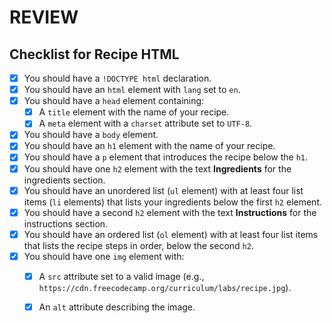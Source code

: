 # REVIEW

## Checklist for Recipe HTML

- [x] You should have a `!DOCTYPE html` declaration.
- [x] You should have an `html` element with `lang` set to `en`.
- [x] You should have a `head` element containing:
  - [x] A `title` element with the name of your recipe.
  - [x] A `meta` element with a `charset` attribute set to `UTF-8`.
- [x] You should have a `body` element.
- [x] You should have an `h1` element with the name of your recipe.
- [x] You should have a `p` element that introduces the recipe below the `h1`.
- [x] You should have one `h2` element with the text **Ingredients** for the ingredients section.
- [x] You should have an unordered list (`ul` element) with at least four list items (`li` elements) that lists your ingredients below the first `h2` element.
- [x] You should have a second `h2` element with the text **Instructions** for the instructions section.
- [x] You should have an ordered list (`ol` element) with at least four list items that lists the recipe steps in order, below the second `h2`.
- [x] You should have one `img` element with:
  - [x] A `src` attribute set to a valid image (e.g., `https://cdn.freecodecamp.org/curriculum/labs/recipe.jpg`).
  - [x] An `alt` attribute describing the image.
  